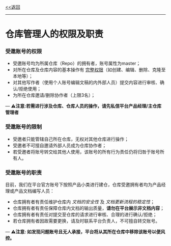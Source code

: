 [<<返回](https://leaishere.github.io/docs_new/)

------

# 仓库管理人的权限及职责

### 受邀账号的权限

* 受邀账号均为所属仓库（Repo）的拥有者，账号属性为master；
* 对所在仓库及仓库内容的基本操作有 [完整权限](https://help.github.com/en/articles/permission-levels-for-a-user-account-repository)（如创建、编辑、删除、克隆至本地等）；
* 对其他写作者（使用个人账号编辑文稿的内外部人员）提交内容进行审核、确认/拒绝使用；
* 为所在仓库邀请/删除协作者（上限3名）；

— ⚠️**注意:若需进行涉及仓库、仓库人员的操作，请先私信平台产品经理/主仓库管理者**



### 受邀账号的限制

* 受邀者只能管辖自己所在仓库，无权对其他仓库进行操作；
* 受邀者不可擅自邀请外部人员成为仓库协作者；
* 若受邀者将账号转交给其他人使用，该账号的所有行为责任仍将归咎于账号所有人。



### 受邀账号的职责

目前，我们在平台官方账号下按照产品小类进行建仓，仓库受邀拥有者均为产品经理或产品文档编写人员：

* 仓库拥有者有责任维护仓库内 _文档的安全性_ 及 _文档更新流程的稳定性_；
* 仓库拥有者有责任保障仓库内文档的输出质量，**请勿在平台展示非文档内容**；
* 仓库拥有者有责任对提交至仓库的请求进行审核、合理的进行确认/拒绝；
* 若仓库拥有者因故需要更换，请及时联系平台负责人，不可擅自转交账号。

— ⚠️**注意: 如发现问题账号且无人承接，平台将从其所在仓库中移除该账号以便风控。**




